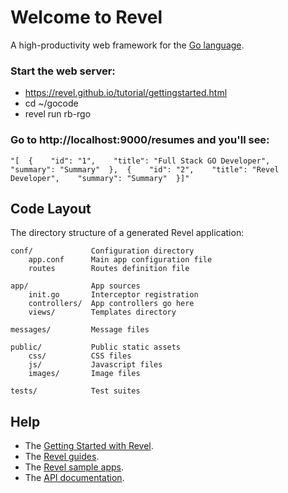 # Welcome to Revel

A high-productivity web framework for the [Go language](http://www.golang.org/).


### Start the web server:
*   https://revel.github.io/tutorial/gettingstarted.html
*   cd ~/gocode
*   revel run rb-rgo

### Go to http://localhost:9000/resumes and you'll see:

    "[  {    "id": "1",    "title": "Full Stack GO Developer",    "summary": "Summary"  },  {    "id": "2",    "title": "Revel Developer",    "summary": "Summary"  }]"

## Code Layout

The directory structure of a generated Revel application:

    conf/             Configuration directory
        app.conf      Main app configuration file
        routes        Routes definition file

    app/              App sources
        init.go       Interceptor registration
        controllers/  App controllers go here
        views/        Templates directory

    messages/         Message files

    public/           Public static assets
        css/          CSS files
        js/           Javascript files
        images/       Image files

    tests/            Test suites


## Help

* The [Getting Started with Revel](http://revel.github.io/tutorial/gettingstarted.html).
* The [Revel guides](http://revel.github.io/manual/index.html).
* The [Revel sample apps](http://revel.github.io/examples/index.html).
* The [API documentation](https://godoc.org/github.com/revel/revel).


